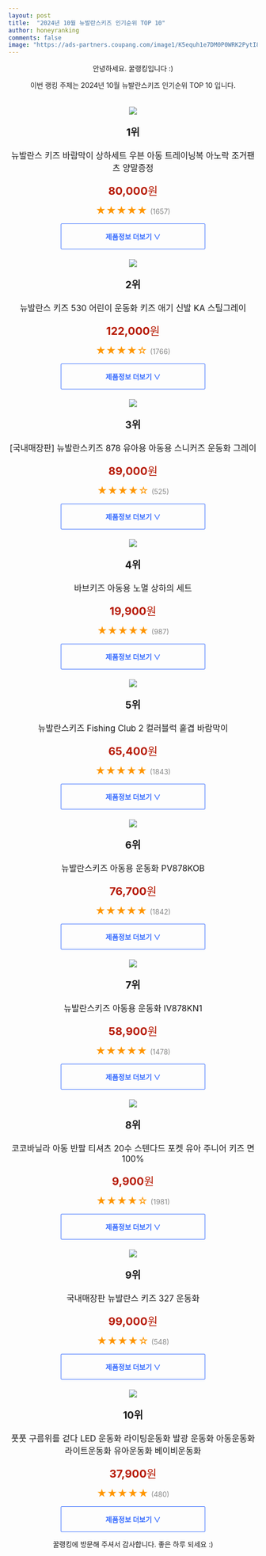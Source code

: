 ```yaml
---
layout: post
title:  "2024년 10월 뉴발란스키즈 인기순위 TOP 10"
author: honeyranking
comments: false
image: "https://ads-partners.coupang.com/image1/K5equh1e7DM0P0WRK2PytI8sq3OcLBq6_m0N5wpijj8DWISQqfPjwIGBNblAjlgLfJcJhDMqUIMhODCDK6vcVWL3MDveUvnv0uWX7ce4lAWBrR8_0jQzlP7xfh0FjhhoD7S_NcUqvy_8MFj7MLwX5QXGVFUJ6PKK5oj2_Inm6DU3JBH8l1bCh-RkrsJXuPenrjvwpA3jtIvH01pXfhlrzgI6GEFvk18viU1PxuBwN4bWIlekeSksoqSWhNz6piAGiwSSnGBsZw0CgwBQ993JVX1NTXyHLOQgBibUHj4BoDfVSnV1I31oQP5S7F39hA=="
---
```

<p style="text-align: center;">안녕하세요. 꿀랭킹입니다 :)</p>
<p style="text-align: center;">이번 랭킹 주제는 2024년 10월 뉴발란스키즈 인기순위 TOP 10 입니다.</p><center><img src="https://ads-partners.coupang.com/image1/K5equh1e7DM0P0WRK2PytI8sq3OcLBq6_m0N5wpijj8DWISQqfPjwIGBNblAjlgLfJcJhDMqUIMhODCDK6vcVWL3MDveUvnv0uWX7ce4lAWBrR8_0jQzlP7xfh0FjhhoD7S_NcUqvy_8MFj7MLwX5QXGVFUJ6PKK5oj2_Inm6DU3JBH8l1bCh-RkrsJXuPenrjvwpA3jtIvH01pXfhlrzgI6GEFvk18viU1PxuBwN4bWIlekeSksoqSWhNz6piAGiwSSnGBsZw0CgwBQ993JVX1NTXyHLOQgBibUHj4BoDfVSnV1I31oQP5S7F39hA==" style="margin-top:20px" /></center><p style="text-align: center; font-size: 20px"><b>1위</b></p><p style="text-align: center; font-size: 17px">뉴발란스 키즈 바람막이 상하세트 우븐 아동 트레이닝복 아노락 조거팬츠 양말증정</p><p style="text-align: center;"><span style="color: #b61800; font-size: 22px;"><b>80,000</b>원</span></p><p style="text-align: center;"><span style="color: #ff9600; font-size: 20px;">★★★★★ </span><span style="color: #878787;">(1657)</span></p><center><a href="https://link.coupang.com/re/AFFSDP?lptag=AF3899140&subid=honeyrank&pageKey=8351223767&itemId=24126905898&vendorItemId=91145964494&traceid=V0-153-c0c20c3aa22cd5f0&clickBeacon=f01a9f90-9417-11ef-9baa-d284e797d44a%7E3&requestid=20241027130000495297083774&token=31850C%7CMIXED"><div style="font-size: 14px; display: inline-block; padding: 15px 90px; color: #346aff; border-radius: 2px; border: 1px solid #346aff; cursor: pointer;"><b>제품정보 더보기 &or;</b></div></a></center><center><img src="https://ads-partners.coupang.com/image1/5uEtp5vJjLMaVTEV5ihQJ0tKp8yE0iCgckxRmEzX_D1Jdoi-YKRlhga0JJCXPQPThifXO_e-TVMT_1fWlTUGukT3T9p_1uIrqkrHCh63zHZWRfqQ1y1xFX4XKDk4VhjI3OD6FuxdDtu0IVwm2amcPL8agS65tZDifrQfIBAaE3-t4KznE2teQNqBy11qAK7UoyfBWrRRy2vwBG-aEWG6FBRdhcJ2gvDHXGgvX518NjLE4ncxcIw8khuduG070ukQWOmpXV3lWBWiJEGENOAsBtVGNmTXE46kySHWkWOLIFGVH9tlBXWy_OEi" style="margin-top:20px" /></center><p style="text-align: center; font-size: 20px"><b>2위</b></p><p style="text-align: center; font-size: 17px">뉴발란스 키즈 530 어린이 운동화 키즈 애기 신발 KA 스틸그레이</p><p style="text-align: center;"><span style="color: #b61800; font-size: 22px;"><b>122,000</b>원</span></p><p style="text-align: center;"><span style="color: #ff9600; font-size: 20px;">★★★★☆ </span><span style="color: #878787;">(1766)</span></p><center><a href="https://link.coupang.com/re/AFFSDP?lptag=AF3899140&subid=honeyrank&pageKey=8230499373&itemId=23686987329&vendorItemId=90712154268&traceid=V0-153-3966275670cd834d&requestid=20241027130000495297083774&token=31850C%7CMIXED"><div style="font-size: 14px; display: inline-block; padding: 15px 90px; color: #346aff; border-radius: 2px; border: 1px solid #346aff; cursor: pointer;"><b>제품정보 더보기 &or;</b></div></a></center><center><img src="https://ads-partners.coupang.com/image1/vI4pPFQmauhlu5B8vBvUqHOqTj7IaLE2P2QVCObNdSTCXWEeIvbM_zvhHqROsOxgUCu7XZo5fyaIPqHsPp1Ar_5S_CICvLbLdkaUUN44pdPeBCtsQdL6s-2VP3R2tzn00FimzkZo28bTT0GGzGf7cUukAbxMqvrkY7EFUDxITuSRgST3Pw3b-QQLJHVBnmFNl5QEo6s1n_O75sgZd1vyAZHDsYUwRXG8C-RLIFwTzcNn0wMHmOGYL_GaoCFa_op0Fn_oiS_LjAnrqNbwMXE0T-RH047nut0OpM1mTiQrI-ZUlDjoCUdgA-Y=" style="margin-top:20px" /></center><p style="text-align: center; font-size: 20px"><b>3위</b></p><p style="text-align: center; font-size: 17px">[국내매장판] 뉴발란스키즈 878 유아용 아동용 스니커즈 운동화 그레이</p><p style="text-align: center;"><span style="color: #b61800; font-size: 22px;"><b>89,000</b>원</span></p><p style="text-align: center;"><span style="color: #ff9600; font-size: 20px;">★★★★☆ </span><span style="color: #878787;">(525)</span></p><center><a href="https://link.coupang.com/re/AFFSDP?lptag=AF3899140&subid=honeyrank&pageKey=8337681760&itemId=24076182119&vendorItemId=91095837107&traceid=V0-153-52cf21d88792eff2&requestid=20241027130000495297083774&token=31850C%7CMIXED"><div style="font-size: 14px; display: inline-block; padding: 15px 90px; color: #346aff; border-radius: 2px; border: 1px solid #346aff; cursor: pointer;"><b>제품정보 더보기 &or;</b></div></a></center><center><img src="https://ads-partners.coupang.com/image1/lTINUuFdQ6FzkzrFlVq31ZqeY3FbyA7WF_AVoWF88hY__msI_qCLs-nJ4rZ24WMVqqr88ebsbJ_QdU4ad3fGt7Cf4VK9f8cPDREDEtiqu-T00cwsky9skJPfEAfX_i5bADJHO6ChaZ8FkVkfENEXn3h9vXGelZ-QoJzD5NIn57RBvpg37qM0v1QeI7FJ39RUzsdpI1Rx57dtXZOZPfXMh3_TVqaclc_w9Wu3wFJDaVy1BtLk7z7ISH5epFU3JedEZtNH_SSOhRjXhB2YUbRkyRW1F2IV0g==" style="margin-top:20px" /></center><p style="text-align: center; font-size: 20px"><b>4위</b></p><p style="text-align: center; font-size: 17px">바브키즈 아동용 노멀 상하의 세트</p><p style="text-align: center;"><span style="color: #b61800; font-size: 22px;"><b>19,900</b>원</span></p><p style="text-align: center;"><span style="color: #ff9600; font-size: 20px;">★★★★★ </span><span style="color: #878787;">(987)</span></p><center><a href="https://link.coupang.com/re/AFFSDP?lptag=AF3899140&subid=honeyrank&pageKey=7136798476&itemId=17909314957&vendorItemId=85072017420&traceid=V0-153-c5469cc47b295372&clickBeacon=f01a9f90-9417-11ef-8287-3a766f990700%7E3&requestid=20241027130000495297083774&token=31850C%7CMIXED"><div style="font-size: 14px; display: inline-block; padding: 15px 90px; color: #346aff; border-radius: 2px; border: 1px solid #346aff; cursor: pointer;"><b>제품정보 더보기 &or;</b></div></a></center><center><img src="https://ads-partners.coupang.com/image1/yGlswgKzLVORenPNyJzYmIsxEgXO75ceP4Q_E9OdZnsUD3jLZVaeFdNqYZ2WUx9s0uwhVCmXpOMJvpVKRjyEhz9TptzHbD907lYB87S6n7ZRp3Hn6z1WrvSJQTHtg83M98WrmaH_2StJGUEl2ZVj4uBtvgsNXc3Tx_MOshkXNx7SN9D6CiSYpHgZ61rTepjYdHRbqUCD7TZ-gPokmosNgDVYX4AadX8dmgrfuBnL33LlkhnZDK6gpD7sMgDBn87I1qB74NfYlFuM6T_sszAxqwCEXxQjquqwNlY=" style="margin-top:20px" /></center><p style="text-align: center; font-size: 20px"><b>5위</b></p><p style="text-align: center; font-size: 17px">뉴발란스키즈 Fishing Club 2 컬러블럭 홑겹 바람막이</p><p style="text-align: center;"><span style="color: #b61800; font-size: 22px;"><b>65,400</b>원</span></p><p style="text-align: center;"><span style="color: #ff9600; font-size: 20px;">★★★★★ </span><span style="color: #878787;">(1843)</span></p><center><a href="https://link.coupang.com/re/AFFSDP?lptag=AF3899140&subid=honeyrank&pageKey=8255827582&itemId=23845645404&vendorItemId=90869096637&traceid=V0-153-ca0dbb580f21db83&requestid=20241027130000495297083774&token=31850C%7CMIXED"><div style="font-size: 14px; display: inline-block; padding: 15px 90px; color: #346aff; border-radius: 2px; border: 1px solid #346aff; cursor: pointer;"><b>제품정보 더보기 &or;</b></div></a></center><center><img src="https://ads-partners.coupang.com/image1/VoH_aY-90yRIBbRyVgXTP5hapWDkzRDc0uqgWBOg7Bt1C5NYFh1ijo9TKDYAieaFNVlE7jC5T82df4nMKE-QCAjKQbpCBPYpZdGcr4QRlxrP2Y5b3gmvTtunMj-DuKnS_e9-BrGlXLU2nxU-0ztr_CIyc-RIcBaTARZAkW9ziL2XMkhrqvONyabODa_TArhO1vzfD1AXxyqlXE731x3uC_kgW32mRJ4JIiTnNjPqRX7i_hN4a_lWyY9LiqSFWCnt-aJ0NQRx3xoUaPdc-uGeO07-ZE-2lycBQg==" style="margin-top:20px" /></center><p style="text-align: center; font-size: 20px"><b>6위</b></p><p style="text-align: center; font-size: 17px">뉴발란스키즈 아동용 운동화 PV878KOB</p><p style="text-align: center;"><span style="color: #b61800; font-size: 22px;"><b>76,700</b>원</span></p><p style="text-align: center;"><span style="color: #ff9600; font-size: 20px;">★★★★★ </span><span style="color: #878787;">(1842)</span></p><center><a href="https://link.coupang.com/re/AFFSDP?lptag=AF3899140&subid=honeyrank&pageKey=8156373670&itemId=23238490196&vendorItemId=90270938864&traceid=V0-153-b2aedf080f296c6f&requestid=20241027130000495297083774&token=31850C%7CMIXED"><div style="font-size: 14px; display: inline-block; padding: 15px 90px; color: #346aff; border-radius: 2px; border: 1px solid #346aff; cursor: pointer;"><b>제품정보 더보기 &or;</b></div></a></center><center><img src="https://ads-partners.coupang.com/image1/WYnoMn36ih821IOCWWQcFi9oZYd0WW3rBRuMLGQX2zNfPnhxqz52RYGcN7aKOXRqqn7biS8M2_6kY2j6aM3FLXV0MWbIsQ4biPSh4mTp9E49c8j410KJYxSt3rihb8EG41-yxlR4D90igj4NNj14150HuiSbR46Gw9eJ6ZkW29qzMSmlSclNT1CcVBsYrj48XEpyyAgK0pRIoJDITT_v2tysFIS8sYct9U3avzZM-bnt0XW74JPqA8SP9c6E-3241hwYoc7vEnWV_OGI7u_cWYzGH0yBkmIs26QZ" style="margin-top:20px" /></center><p style="text-align: center; font-size: 20px"><b>7위</b></p><p style="text-align: center; font-size: 17px">뉴발란스키즈 아동용 운동화 IV878KN1</p><p style="text-align: center;"><span style="color: #b61800; font-size: 22px;"><b>58,900</b>원</span></p><p style="text-align: center;"><span style="color: #ff9600; font-size: 20px;">★★★★★ </span><span style="color: #878787;">(1478)</span></p><center><a href="https://link.coupang.com/re/AFFSDP?lptag=AF3899140&subid=honeyrank&pageKey=7679922326&itemId=20510301363&vendorItemId=90270939222&traceid=V0-153-5e0b862c11a6f14f&requestid=20241027130000495297083774&token=31850C%7CMIXED"><div style="font-size: 14px; display: inline-block; padding: 15px 90px; color: #346aff; border-radius: 2px; border: 1px solid #346aff; cursor: pointer;"><b>제품정보 더보기 &or;</b></div></a></center><center><img src="https://ads-partners.coupang.com/image1/YRnNygx9D9zayvrvYfGRHe7ljjcflMtzz-XfRr6lTnDCR9FjvvTK4czdVjiehfdSuU0ZxauL1m3ntz1S0sD1E0ZRmM0xwVEH829fQ6yAdJ-XEYZxq4tNaXKWwqZhZ6On7UCvpufGcsKZMo5L38D8AGNrfiJX2dD7xz5wpv-1Xdjljtj2hcnRR0fjWEo0msgyJ2RBrl_zjyk4QT-HjUJTem-Pv8wJqxLGxT7ZCJYVe9dSDoSFVgDecr_SmsMGOhJ19WWz6YYZc3AXs6JZrrY0ip5O8qX36dZI1DW9b6pEEPmmuuQmPkYffJHMiDtiAdt4" style="margin-top:20px" /></center><p style="text-align: center; font-size: 20px"><b>8위</b></p><p style="text-align: center; font-size: 17px">코코바닐라 아동 반팔 티셔츠 20수 스텐다드 포켓 유아 주니어 키즈 면100%</p><p style="text-align: center;"><span style="color: #b61800; font-size: 22px;"><b>9,900</b>원</span></p><p style="text-align: center;"><span style="color: #ff9600; font-size: 20px;">★★★★☆ </span><span style="color: #878787;">(1981)</span></p><center><a href="https://link.coupang.com/re/AFFSDP?lptag=AF3899140&subid=honeyrank&pageKey=7463172036&itemId=19457555292&vendorItemId=80438915152&traceid=V0-153-0d5586530ba0fb2d&clickBeacon=f01ac6a0-9417-11ef-a6e4-fbe2414dcbf5%7E3&requestid=20241027130000495297083774&token=31850C%7CMIXED"><div style="font-size: 14px; display: inline-block; padding: 15px 90px; color: #346aff; border-radius: 2px; border: 1px solid #346aff; cursor: pointer;"><b>제품정보 더보기 &or;</b></div></a></center><center><img src="https://ads-partners.coupang.com/image1/RdqFHwpvl55EovojRQ47MWlJ1nowwT8pGK2KBNcJbZF-v6xPx5-XKz25iWNIb4SD5mbsOWAxZwbeBMKnDkRWInsXQcVNJ7n1UVTDhIwvOaOuzfkLzT7f8c8ncOSi9Jb_ZfdW8UyaaH5PkmpyOqJsdF3vyUh76qb8pVjZO3gCxUyUpBnqXd-3jBi-KL3Px72c6YD3UbXmngC_EAjkjPvHnq72Pft91WRPVH35i5Drz0PFl_7n6NneD8kh_4jU_CrL7vWeADRfAc67Ese0QCfEciRXI_B8Q9WklGJhZQYcsgd0uiaPIuoBI09ugA==" style="margin-top:20px" /></center><p style="text-align: center; font-size: 20px"><b>9위</b></p><p style="text-align: center; font-size: 17px">국내매장판 뉴발란스 키즈 327 운동화</p><p style="text-align: center;"><span style="color: #b61800; font-size: 22px;"><b>99,000</b>원</span></p><p style="text-align: center;"><span style="color: #ff9600; font-size: 20px;">★★★★☆ </span><span style="color: #878787;">(548)</span></p><center><a href="https://link.coupang.com/re/AFFSDP?lptag=AF3899140&subid=honeyrank&pageKey=6678195617&itemId=15388981176&vendorItemId=82609001338&traceid=V0-153-a9705c0b538a2198&requestid=20241027130000495297083774&token=31850C%7CMIXED"><div style="font-size: 14px; display: inline-block; padding: 15px 90px; color: #346aff; border-radius: 2px; border: 1px solid #346aff; cursor: pointer;"><b>제품정보 더보기 &or;</b></div></a></center><center><img src="https://ads-partners.coupang.com/image1/taOGJ8kRbfxnrrFTtdfV4XR_HRsDrQPt7O9FnbriSgcJhXkYE2jSgu1LaDF5sgsvSzB4sC5jXsMbRKFgoEtTDRnAQIFBimO3IuJckmjsYfb0-k_UfvRA5FcFl5g9mvtM0Ve-DASNaeWh_k_oKBi27Uug6ZuvZT71J22dqUXS4P0qg_IXSPaMHjnfTOXtkB0SGwIJh-K8HMS7xKz24QnBmfWeiluwA3C2mBNzghHze_ayJXgguOECdMBKrXzbBuutErZG1Qg-eK7jbRN5xKUAosQhLWECoMtV_0IOFs8FiPWDecFO16VIm_A0dW72rflS" style="margin-top:20px" /></center><p style="text-align: center; font-size: 20px"><b>10위</b></p><p style="text-align: center; font-size: 17px">풋풋 구름위를 걷다 LED 운동화 라이팅운동화 발광 운동화 아동운동화 라이트운동화 유아운동화 베이비운동화</p><p style="text-align: center;"><span style="color: #b61800; font-size: 22px;"><b>37,900</b>원</span></p><p style="text-align: center;"><span style="color: #ff9600; font-size: 20px;">★★★★★ </span><span style="color: #878787;">(480)</span></p><center><a href="https://link.coupang.com/re/AFFSDP?lptag=AF3899140&subid=honeyrank&pageKey=7868279226&itemId=21487548354&vendorItemId=88548816727&traceid=V0-153-199bc5ff1dae786d&clickBeacon=f01ac6a0-9417-11ef-a4d0-0af3e9e149da%7E3&requestid=20241027130000495297083774&token=31850C%7CMIXED"><div style="font-size: 14px; display: inline-block; padding: 15px 90px; color: #346aff; border-radius: 2px; border: 1px solid #346aff; cursor: pointer;"><b>제품정보 더보기 &or;</b></div></a></center><p style="text-align: center;">꿀랭킹에 방문해 주셔서 감사합니다. 좋은 하루 되세요 :)</p>